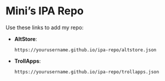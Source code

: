 # Mini’s IPA Repo

Use these links to add my repo:

- **AltStore**:  
  ```
  https://yourusername.github.io/ipa-repo/altstore.json
  ```

- **TrollApps**:  
  ```
  https://yourusername.github.io/ipa-repo/trollapps.json
  ```
